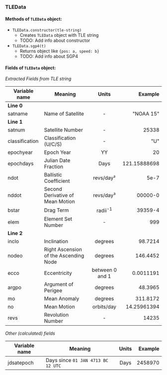 ### TLEData
#### Methods of `TLEData` object:
* `TLEData.constructor(tle-string)`
  * Creates `TLEData` object with TLE string
  * TODO: Add info about constructor
* `TLEData.sgp4(t)`
  * Returns object like `{pos: a, speed: b}`
  * TODO: Add info about SGP4
#### Fields of `TLEData` object:
*Extracted Fields from TLE string*

Variable name | Meaning | Units | Example
------------- | ------- | :-----: | -------:
**Line 0** |
satname | Name of Satellite | - | "NOAA 15"
**Line 1** |
satnum | Satellite Number | - | 25338
classification | Classification (U/C/S) | - | "U"
epochyear | Epoch Year | YY | 20
epochdays | Julian Date Fraction | Days | 121.15888698
ndot | Ballistic Coefficient | revs/day² | 5e-7
nddot | Second Derivative of Mean Motion | revs/day³ | 00000-0
bstar | Drag Term | radii<sup>-1</sup> | 39359-4
elem | Element Set Number | - | 999
**Line 2** |
inclo | Inclination | degrees | 98.7214
nodeo | Right Ascension of the Ascending Node | degrees | 146.4452
ecco | Eccentricity | between 0 and 1 | 0.0011191
argpo | Argument of Perigee | degrees | 48.3965
mo | Mean Anomaly | degrees | 311.8172
no | Mean Motion | orbits/day | 14.25961394
revs | Revolution Number | - | 14235

*Other (calculated) fields*

Variable name | Meaning | Units | Example
------------- | ------- | :-----: | -------:
jdsatepoch | Days since `01 JAN 4713 BC 12 UTC` | Days | 2458970